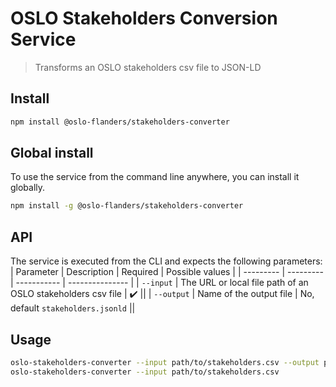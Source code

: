 # OSLO Stakeholders Conversion Service

> Transforms an OSLO stakeholders csv file to JSON-LD

## Install
```bash
npm install @oslo-flanders/stakeholders-converter
```

## Global install
To use the service from the command line anywhere, you can install it globally.
```bash
npm install -g @oslo-flanders/stakeholders-converter
```

## API

The service is executed from the CLI and expects the following parameters:
| Parameter | Description | Required | Possible values |
| --------- | --------- | ----------- | --------------- |
| `--input` | The URL or local file path of an OSLO stakeholders csv file | :heavy_check_mark: ||
| `--output` | Name of the output file | No, default `stakeholders.jsonld` ||

## Usage
```bash
oslo-stakeholders-converter --input path/to/stakeholders.csv --output path/to/output.jsonld
oslo-stakeholders-converter --input path/to/stakeholders.csv
```